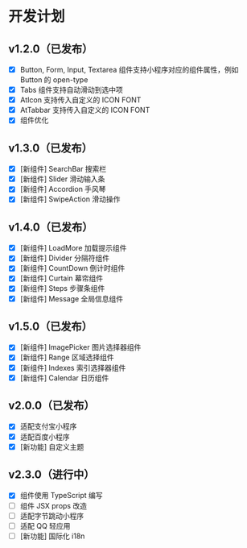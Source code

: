 # 开发计划

## v1.2.0（已发布）

- [x] Button, Form, Input, Textarea 组件支持小程序对应的组件属性，例如 Button 的 open-type
- [x] Tabs 组件支持自动滑动到选中项
- [x] AtIcon 支持传入自定义的 ICON FONT
- [x] AtTabbar 支持传入自定义的 ICON FONT
- [x] 组件优化

## v1.3.0（已发布）

- [x] [新组件] SearchBar 搜索栏
- [x] [新组件] Slider 滑动输入条
- [x] [新组件] Accordion 手风琴
- [x] [新组件] SwipeAction 滑动操作

## v1.4.0（已发布）

- [x] [新组件] LoadMore 加载提示组件
- [x] [新组件] Divider 分隔符组件
- [x] [新组件] CountDown 倒计时组件
- [x] [新组件] Curtain 幕帘组件
- [x] [新组件] Steps 步骤条组件
- [x] [新组件] Message 全局信息组件

## v1.5.0（已发布）

- [x] [新组件] ImagePicker 图片选择器组件
- [x] [新组件] Range 区域选择组件
- [x] [新组件] Indexes 索引选择器组件
- [x] [新组件] Calendar 日历组件

## v2.0.0（已发布）

- [x] 适配支付宝小程序
- [x] 适配百度小程序
- [x] [新功能] 自定义主题

## v2.3.0（进行中）

- [x] 组件使用 TypeScript 编写
- [ ] 组件 JSX props 改造
- [ ] 适配字节跳动小程序
- [ ] 适配 QQ 轻应用
- [ ] [新功能] 国际化 i18n
